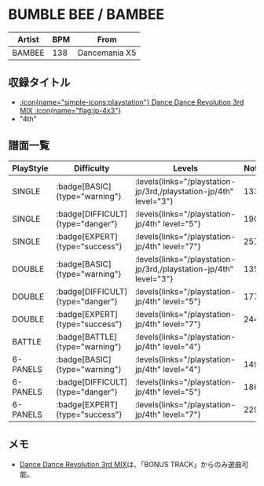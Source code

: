 # BUMBLE BEE / BAMBEE

|Artist|BPM|From|
|------|---|----|
|BAMBEE|138|Dancemania X5|

## 収録タイトル

- [:icon{name="simple-icons:playstation"} Dance Dance Revolution 3rd MIX :icon{name="flag:jp-4x3"}](/playstation-jp/3rd)
- "4th"

## 譜面一覧

|PlayStyle|Difficulty|Levels|Notes|Movie|
|---------|----------|------|-----|-----|
|SINGLE| :badge[BASIC]{type="warning"}| :levels{links="/playstation-jp/3rd,/playstation-jp/4th" level="3"}|133/0||
|SINGLE| :badge[DIFFICULT]{type="danger"}| :levels{links="/playstation-jp/4th" level="5"}|190/0||
|SINGLE| :badge[EXPERT]{type="success"}| :levels{links="/playstation-jp/4th" level="7"}|257/0||
|DOUBLE| :badge[BASIC]{type="warning"}| :levels{links="/playstation-jp/3rd,/playstation-jp/4th" level="3"}|135/0||
|DOUBLE| :badge[DIFFICULT]{type="danger"}| :levels{links="/playstation-jp/4th" level="5"}|177/0||
|DOUBLE| :badge[EXPERT]{type="success"}| :levels{links="/playstation-jp/4th" level="7"}|244/0||
|BATTLE| :badge[BATTLE]{type="warning"}| :levels{links="/playstation-jp/4th" level="4"}|||
|6-PANELS| :badge[BASIC]{type="warning"}| :levels{links="/playstation-jp/4th" level="4"}|149/0||
|6-PANELS| :badge[DIFFICULT]{type="danger"}| :levels{links="/playstation-jp/4th" level="5"}|186/0||
|6-PANELS| :badge[EXPERT]{type="success"}| :levels{links="/playstation-jp/4th" level="7"}|229/0||

## メモ

- [Dance Dance Revolution 3rd MIX](/playstation-jp/3rd)は、「BONUS TRACK」からのみ選曲可能。
